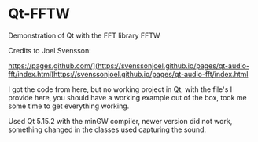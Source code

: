 # Qt-FFTW
Demonstration of Qt with the FFT library FFTW

Credits to Joel Svensson:

https://pages.github.com/](https://svenssonjoel.github.io/pages/qt-audio-fft/index.html)https://svenssonjoel.github.io/pages/qt-audio-fft/index.html

I got the code from here, but no working project in Qt, with the file's I provide here, you should have a working example out of the box, took me some time to get everything working.

Used Qt 5.15.2 with the minGW compiler, newer version did not work, something changed in the classes used capturing the sound.
